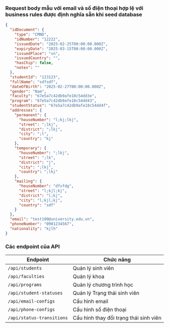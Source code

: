 ### Request body mẫu với email và số điện thoại hợp lệ với business rules được định nghĩa sẵn khi seed database

```json
{
  "idDocument": {
    "type": "CMND",
    "idNumber": "12222",
    "issuedDate": "2025-02-25T00:00:00.000Z",
    "expiryDate": "2025-03-15T00:00:00.000Z",
    "issuedPlace": "vn",
    "issuedCountry": "",
    "hasChip": false,
    "notes": ""
  },
  "studentId": "123123",
  "fullName": "sdfsdf",
  "dateOfBirth": "2025-02-27T00:00:00.000Z",
  "gender": "Nam",
  "faculty": "67e5a7c42db9afe18c54dd3e",
  "program": "67e5a7c42db9afe18c54dd43",
  "studentStatus": "67e5a7c42db9afe18c54dd4f",
  "addresses": {
    "permanent": {
      "houseNumber": "l;kj;lkj",
      "street": ";lkj",
      "district": ";lkj",
      "city": ";l",
      "country": "kj"
    },
    "temporary": {
      "houseNumber": ";lkj",
      "street": ";lk",
      "district": "j",
      "city": ";lkj",
      "country": ";lkj"
    },
    "mailing": {
      "houseNumber": "dfvfdg",
      "street": "l;kjl;kj",
      "district": "l;kj",
      "city": "l;kjl;kj",
      "country": "sdf"
    }
  },
  "email": "test100@university.edu.vn",
  "phoneNumber": "0901234567",
  "nationality": "kjlh"
}
```

### Các endpoint của API

| Endpoint                  | Chức năng                              |
| ------------------------- | -------------------------------------- |
| `/api/students`           | Quản lý sinh viên                      |
| `/api/faculties`          | Quản lý khoa                           |
| `/api/programs`           | Quản lý chương trình học               |
| `/api/student-statuses`   | Quản lý Trạng thái sinh viên           |
| `/api/email-configs`      | Cấu hình email                         |
| `/api/phone-configs`      | Cấu hình số điện thoại                 |
| `/api/status-transitions` | Cấu hình thay đổi trạng thái sinh viên |
